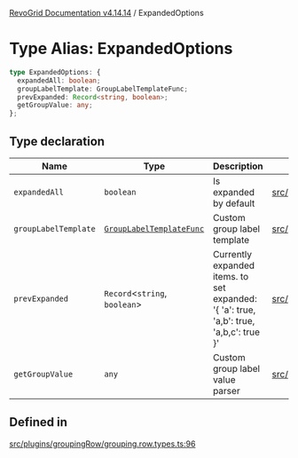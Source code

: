 [RevoGrid Documentation v4.14.14](README.md) / ExpandedOptions

# Type Alias: ExpandedOptions

```ts
type ExpandedOptions: {
  expandedAll: boolean;
  groupLabelTemplate: GroupLabelTemplateFunc;
  prevExpanded: Record<string, boolean>;
  getGroupValue: any;
};
```

## Type declaration

| Name | Type | Description | Defined in |
| ------ | ------ | ------ | ------ |
| `expandedAll` | `boolean` | Is expanded by default | [src/plugins/groupingRow/grouping.row.types.ts:105](https://github.com/revolist/revogrid/blob/fdfe81f10fb07db00151f14190ac038aded766a8/src/plugins/groupingRow/grouping.row.types.ts#L105) |
| `groupLabelTemplate` | [`GroupLabelTemplateFunc`](TypeAlias.GroupLabelTemplateFunc.md) | Custom group label template | [src/plugins/groupingRow/grouping.row.types.ts:114](https://github.com/revolist/revogrid/blob/fdfe81f10fb07db00151f14190ac038aded766a8/src/plugins/groupingRow/grouping.row.types.ts#L114) |
| `prevExpanded` | `Record`\<`string`, `boolean`\> | Currently expanded items. to set expanded: '{ 'a': true, 'a,b': true, 'a,b,c': true }' | [src/plugins/groupingRow/grouping.row.types.ts:100](https://github.com/revolist/revogrid/blob/fdfe81f10fb07db00151f14190ac038aded766a8/src/plugins/groupingRow/grouping.row.types.ts#L100) |
| `getGroupValue` | `any` | Custom group label value parser | [src/plugins/groupingRow/grouping.row.types.ts:110](https://github.com/revolist/revogrid/blob/fdfe81f10fb07db00151f14190ac038aded766a8/src/plugins/groupingRow/grouping.row.types.ts#L110) |

## Defined in

[src/plugins/groupingRow/grouping.row.types.ts:96](https://github.com/revolist/revogrid/blob/fdfe81f10fb07db00151f14190ac038aded766a8/src/plugins/groupingRow/grouping.row.types.ts#L96)

